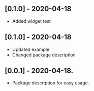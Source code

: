 ## [0.1.0] - 2020-04-18
* Added widget test

## [0.1.0] - 2020-04-18
* Updated example
* Changed package description

## [0.0.1] - 2020-04-18.

* Package description for easy usage.

